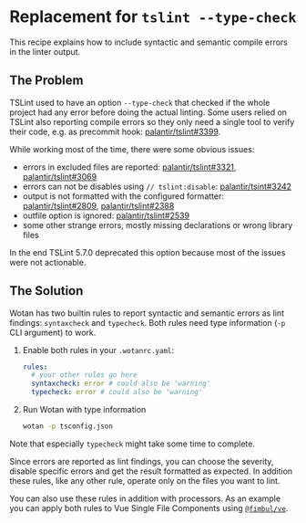 # Replacement for `tslint --type-check`

This recipe explains how to include syntactic and semantic compile errors in the linter output.

## The Problem

TSLint used to have an option `--type-check` that checked if the whole project had any error before doing the actual linting.
Some users relied on TSLint also reporting compile errors so they only need a single tool to verify their code, e.g. as precommit hook: [palantir/tslint#3399](https://github.com/palantir/tslint/issues/3399).

While working most of the time, there were some obvious issues:

* errors in excluded files are reported: [palantir/tslint#3321](https://github.com/palantir/tslint/issues/3321), [palantir/tslint#3069](https://github.com/palantir/tslint/issues/3069)
* errors can not be disables using `// tslint:disable`: [palantir/tsint#3242](https://github.com/palantir/tslint/issues/3242)
* output is not formatted with the configured formatter: [palantir/tslint#2809](https://github.com/palantir/tslint/issues/2809), [palantir/tslint#2388](https://github.com/palantir/tslint/issues/2388)
* outfile option is ignored: [palantir/tslint#2539](https://github.com/palantir/tslint/issues/2539)
* some other strange errors, mostly missing declarations or wrong library files

In the end TSLint 5.7.0 deprecated this option because most of the issues were not actionable.

## The Solution

Wotan has two builtin rules to report syntactic and semantic errors as lint findings: `syntaxcheck` and `typecheck`. Both rules need type information (`-p` CLI argument) to work.

1. Enable both rules in your `.wotanrc.yaml`:
    ```yaml
    rules:
      # your other rules go here
      syntaxcheck: error # could also be 'warning'
      typecheck: error # could also be 'warning'
    ```
2. Run Wotan with type information
   ```sh
   wotan -p tsconfig.json
   ```

Note that especially `typecheck` might take some time to complete.

Since errors are reported as lint findings, you can choose the severity, disable specific errors and get the result formatted as expected.
In addition these rules, like any other rule, operate only on the files you want to lint.

You can also use these rules in addition with processors. As an example you can apply both rules to Vue Single File Components using [`@fimbul/ve`](../../packages/ve#readme).
